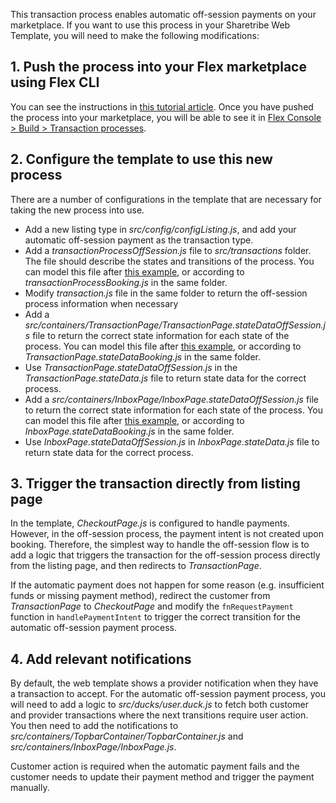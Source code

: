 This transaction process enables automatic off-session payments on your marketplace. If you want to use this process in your Sharetribe Web Template, you will need to make the following modifications:


## 1. Push the process into your Flex marketplace using Flex CLI
You can see the instructions in [this tutorial article](https://www.sharetribe.com/docs/tutorial/create-transaction-process/). Once you have pushed the process into your marketplace, you will be able to see it in [Flex Console > Build > Transaction processes](https://flex-console.sharetribe.com/transaction-processes/).


## 2. Configure the template to use this new process

There are a number of configurations in the template that are necessary for taking the new process into use.

- Add a new listing type in _src/config/configListing.js_, and add your automatic off-session payment as the transaction type.
- Add a _transactionProcessOffSession.js_ file to _src/transactions_ folder. The file should describe the states and transitions of the process. You can model this file after [this example](https://gist.github.com/SariSaar/1425bb6dcbec1f78d7f4701cff8c4e7e), or according to _transactionProcessBooking.js_ in the same folder.
- Modify _transaction.js_ file in the same folder to return the off-session process information when necessary
- Add a _src/containers/TransactionPage/TransactionPage.stateDataOffSession.js_ file to return the correct state information for each state of the process. You can model this file after [this example](https://gist.github.com/SariSaar/fe77a93b3892e4fbe266f180c0fbc98b), or according to _TransactionPage.stateDataBooking.js_ in the same folder.
- Use _TransactionPage.stateDataOffSession.js_ in the _TransactionPage.stateData.js_ file to return state data for the correct process.
- Add a _src/containers/InboxPage/InboxPage.stateDataOffSession.js_ file to return the correct state information for each state of the process. You can model this file after [this example](https://gist.github.com/SariSaar/d74334ed48338b68ecd2f8c6cfa0b9a2), or according to _InboxPage.stateDataBooking.js_ in the same folder.
- Use _InboxPage.stateDataOffSession.js_ in _InboxPage.stateData.js_ file to return state data for the correct process.

## 3. Trigger the transaction directly from listing page

In the template, _CheckoutPage.js_ is configured to handle payments. However, in the off-session process, the payment intent is not created upon booking. Therefore, the simplest way to handle the off-session flow is to add a logic that triggers the transaction for the off-session process directly from the listing page, and then redirects to _TransactionPage_.

If the automatic payment does not happen for some reason (e.g. insufficient funds or missing payment method), redirect the customer from _TransactionPage_ to _CheckoutPage_ and modify the `fnRequestPayment` function in `handlePaymentIntent` to trigger the correct transition for the automatic off-session payment process.


## 4. Add relevant notifications

By default, the web template shows a provider notification when they have a transaction to accept. For the automatic off-session payment process, you will need to add a logic to _src/ducks/user.duck.js_ to fetch both customer and provider transactions where the next transitions require user action. You then need to add the notifications to _src/containers/TopbarContainer/TopbarContainer.js_ and _src/containers/InboxPage/InboxPage.js_.

Customer action is required when the automatic payment fails and the customer needs to update their payment method and trigger the payment manually.